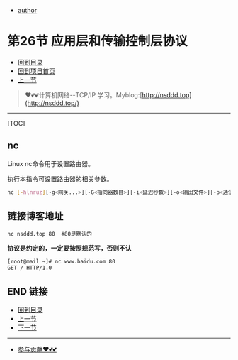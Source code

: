 + [author](https://github.com/3293172751)

# 第26节 应用层和传输控制层协议

+ [回到目录](../README.md)
+ [回到项目首页](../../README.md)
+ [上一节](25.md)
> ❤️💕💕计算机网络--TCP/IP 学习。Myblog:[http://nsddd.top](http://nsddd.top/)
---
[TOC]

## nc

Linux nc命令用于设置路由器。

执行本指令可设置路由器的相关参数。

```bash
nc [-hlnruz][-g<网关...>][-G<指向器数目>][-i<延迟秒数>][-o<输出文件>][-p<通信端口>][-s<来源位址>][-v...][-w<超时秒数>][主机名称][通信端口...]
```



## 链接博客地址

```
nc nsddd.top 80  #80是默认的
```

**协议是约定的，一定要按照规范写，否则不认**

```
[root@mail ~]# nc www.baidu.com 80
GET / HTTP/1.0
```





## END 链接
+ [回到目录](../README.md)
+ [上一节](25.md)
+ [下一节](27.md)
---
+ [参与贡献❤️💕💕](https://github.com/3293172751/CS_COURSE/blob/master/Git/git-contributor.md)

